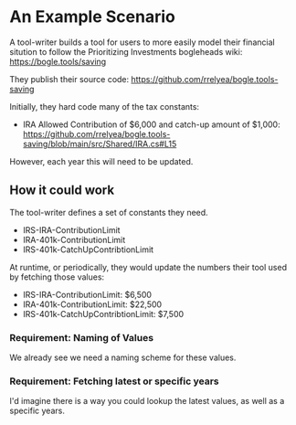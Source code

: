 # An Example Scenario

A tool-writer builds a tool for users to more easily model their financial sitution to follow the Prioritizing Investments bogleheads wiki: https://bogle.tools/saving

They publish their source code: https://github.com/rrelyea/bogle.tools-saving

Initially, they hard code many of the tax constants:

- IRA Allowed Contribution of $6,000 and catch-up amount of $1,000: https://github.com/rrelyea/bogle.tools-saving/blob/main/src/Shared/IRA.cs#L15

However, each year this will need to be updated.

## How it could work

The tool-writer defines a set of constants they need.

- IRS-IRA-ContributionLimit
- IRA-401k-ContributionLimit
- IRS-401k-CatchUpContribtionLimit

At runtime, or periodically, they would update the numbers their tool used by fetching those values:

- IRS-IRA-ContributionLimit: $6,500
- IRA-401k-ContributionLimit: $22,500
- IRS-401k-CatchUpContribtionLimit: $7,500

### Requirement: Naming of Values

We already see we need a naming scheme for these values.

### Requirement: Fetching latest or specific years

I'd imagine there is a way you could lookup the latest values, as well as a specific years.
